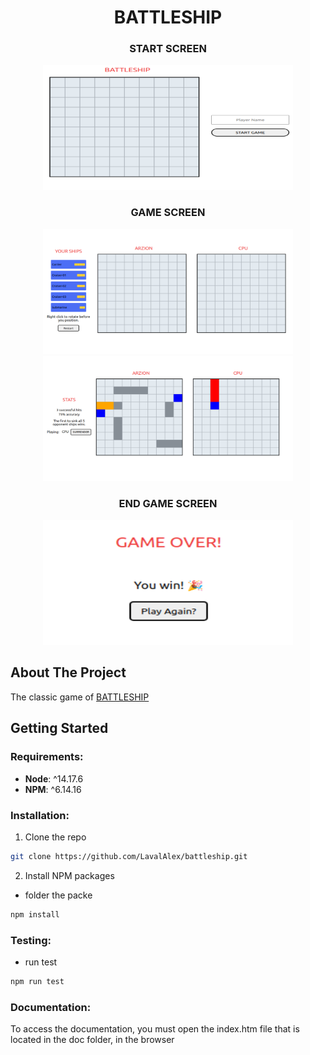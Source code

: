 <div align="center">
  <h1 align="center">BATTLESHIP</h1>
</div>

<div align="center">
  <h3>START SCREEN</h3>
  <img src="img/start.png" alt="Logo" width="400" height="200">
</div>  

<div align="center">
  <h3>GAME SCREEN</h3>

<img    src="img/game.png" alt="Logo" width="400" height="200">
  <img  src="img/game-hit.png" alt="Logo" width="400" height="200">
</div  >

<div align="center">
  <h3>END GAME SCREEN</h3>
  <img    src="img/game-over.png" alt="Logo" width="400" height="200">
</div  >


<!-- ABOUT THE PROJECT -->

## About The Project
The classic game of  <a href="https://en.wikipedia.org/wiki/Battleship_(game)">BATTLESHIP  </a>


<!-- GETTING STARTED -->
## Getting Started 



### Requirements:

 * __Node__: ^14.17.6
 * __NPM__: ^6.14.16 
 

### Installation:

1. Clone the repo


```sh
git clone https://github.com/LavalAlex/battleship.git
```


2. Install NPM packages

* folder the packe

```sh
npm install
```


### Testing:

  * run test

```sh
npm run test
```


### Documentation:
To access the documentation, you must open the index.htm file that is located in the doc folder, in the browser
